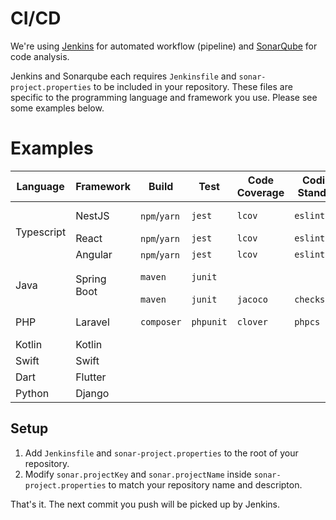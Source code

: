 # CI/CD

We're using [Jenkins](https://jenkins.akarinti.tech/) for automated workflow (pipeline) and [SonarQube](https://sonar.akarinti.tech/) for code analysis.

Jenkins and Sonarqube each requires `Jenkinsfile` and `sonar-project.properties` to be included in your repository. These files are specific to the programming language and framework you use. Please see some examples below.

# Examples

<table>
    <thead>
        <tr>
            <th>Language</th>
            <th>Framework</th>
            <th>Build</th>
            <th>Test</th>
            <th>Code Coverage</th>
            <th>Coding Standard</th>
            <th>Example</th>
        </tr>
    </thead>
    <tbody>
        <tr>
            <td rowspan=3>Typescript</td>
            <td>NestJS</td>
            <td><code>npm</code>/<code>yarn</code></td>
            <td><code>jest</code></td>
            <td><code>lcov</code></td>
            <td><code>eslint</code></td>
            <td><a href="https://github.com/PT-Akar-Inti-Teknologi/example_jenkins_nestjs">example_jenkins_nestjs</a><br/><a href="https://github.com/PT-Akar-Inti-Teknologi/example_jenkins_nestjs2">example_jenkins_nestjs2</a></td>
        </tr>
        <tr>
            <td>React</td>
            <td><code>npm</code>/<code>yarn</code></td>
            <td><code>jest</code></td>
            <td><code>lcov</code></td>
            <td><code>eslint</code></td>
            <td></td>
        </tr>
        <tr>
            <td>Angular</td>
            <td><code>npm</code>/<code>yarn</code></td>
            <td><code>jest</code></td>
            <td><code>lcov</code></td>
            <td><code>eslint</code></td>
            <td><a href="https://github.com/PT-Akar-Inti-Teknologi/example_jenkins_angular2">example_jenkins_angular2</a></td>
        </tr>
        <tr>
            <td rowspan=2>Java</td>
            <td rowspan=2>Spring Boot</td>
            <td><code>maven</code></td>
            <td><code>junit</code></td>
            <td></td>
            <td></td>
            <td><a href="https://github.com/PT-Akar-Inti-Teknologi/example_jenkins_spring_maven">example_jenkins_spring_maven</a><br/><a href="https://github.com/PT-Akar-Inti-Teknologi/example_jenkins_spring_maven2">example_jenkins_spring_maven2</a></td>
        </tr>
        <tr>
            <td><code>maven</code></td>
            <td><code>junit</code></td>
            <td><code>jacoco</code></td>
            <td><code>checkstyle</code></td>
            <td><a href="https://github.com/PT-Akar-Inti-Teknologi/example_jenkins_spring_maven3">example_jenkins_spring_maven3</a></td>
        </tr>
        <tr>
            <td>PHP</td>
            <td>Laravel</td>
            <td><code>composer</code></td>
            <td><code>phpunit</code></td>
            <td><code>clover</code></td>
            <td><code>phpcs</code></td>
            <td><a href="https://github.com/PT-Akar-Inti-Teknologi/example_jenkins_laravel">example_jenkins_laravel</a><br/><a href="https://github.com/PT-Akar-Inti-Teknologi/example_jenkins_laravel2">example_jenkins_laravel2</a></td>
        </tr>
        <tr>
            <td>Kotlin</td>
            <td>Kotlin</td>
            <td></td>
            <td></td>
            <td></td>
            <td></td>
            <td></td>
        </tr>
        <tr>
            <td>Swift</td>
            <td>Swift</td>
            <td></td>
            <td></td>
            <td></td>
            <td></td>
            <td></td>
        </tr>
        <tr>
            <td>Dart</td>
            <td>Flutter</td>
            <td></td>
            <td></td>
            <td></td>
            <td></td>
            <td></td>
        </tr>
        <tr>
            <td>Python</td>
            <td>Django</td>
            <td></td>
            <td></td>
            <td></td>
            <td></td>
            <td></td>
        </tr>
    </tbody>
</table>

## Setup

1. Add `Jenkinsfile` and `sonar-project.properties` to the root of your repository.
2. Modify `sonar.projectKey` and `sonar.projectName` inside `sonar-project.properties` to match your repository name and descripton.

That's it. The next commit you push will be picked up by Jenkins.
